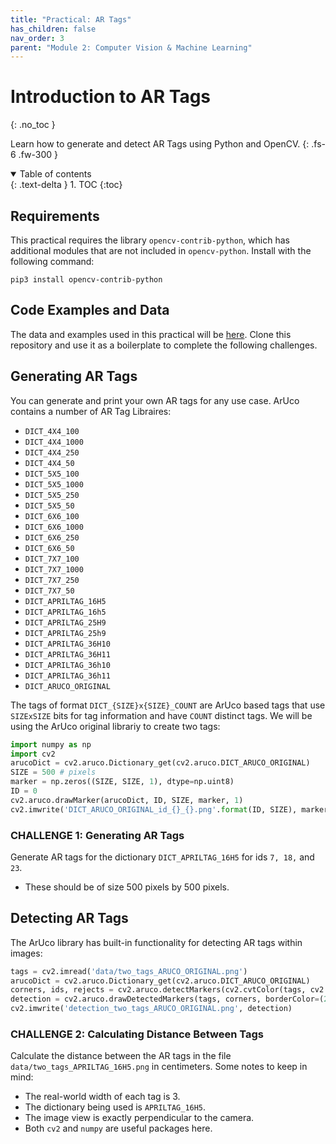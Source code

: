 ```yaml
---
title: "Practical: AR Tags"
has_children: false
nav_order: 3
parent: "Module 2: Computer Vision & Machine Learning"
---
```


# Introduction to AR Tags
{: .no_toc }

Learn how to generate and detect AR Tags using Python and OpenCV.
{: .fs-6 .fw-300 }

<details open markdown="block">
  <summary>
    Table of contents
  </summary>
  {: .text-delta }
1. TOC
{:toc}
</details>

## Requirements

This practical requires the library `opencv-contrib-python`, which has additional modules that are not included in `opencv-python`. Install with the following command:

`pip3 install opencv-contrib-python`

## Code Examples and Data
The data and examples used in this practical will be [here](https://github.com/BWSI-UAV/intro_to_ar_tags/blob/main/README.md).
Clone this repository and use it as a boilerplate to complete the following challenges.

## Generating AR Tags

You can generate and print your own AR tags for any use case. ArUco contains a number of AR Tag Libraires:
* `DICT_4X4_100`
* `DICT_4X4_1000`
* `DICT_4X4_250`
* `DICT_4X4_50`
* `DICT_5X5_100`
* `DICT_5X5_1000`
* `DICT_5X5_250`
* `DICT_5X5_50`
* `DICT_6X6_100`
* `DICT_6X6_1000`
* `DICT_6X6_250`
* `DICT_6X6_50`
* `DICT_7X7_100`
* `DICT_7X7_1000`
* `DICT_7X7_250`
* `DICT_7X7_50`
* `DICT_APRILTAG_16H5`
* `DICT_APRILTAG_16h5`
* `DICT_APRILTAG_25H9`
* `DICT_APRILTAG_25h9`
* `DICT_APRILTAG_36H10`
* `DICT_APRILTAG_36H11`
* `DICT_APRILTAG_36h10`
* `DICT_APRILTAG_36h11`
* `DICT_ARUCO_ORIGINAL`
 
The tags of format `DICT_{SIZE}x{SIZE}_COUNT` are ArUco based tags that use `SIZExSIZE` bits for tag information and have `COUNT` distinct tags. We will be using the ArUco original librariy to create two tags:
```python
import numpy as np
import cv2
arucoDict = cv2.aruco.Dictionary_get(cv2.aruco.DICT_ARUCO_ORIGINAL)
SIZE = 500 # pixels
marker = np.zeros((SIZE, SIZE, 1), dtype=np.uint8)
ID = 0
cv2.aruco.drawMarker(arucoDict, ID, SIZE, marker, 1)
cv2.imwrite('DICT_ARUCO_ORIGINAL_id_{}_{}.png'.format(ID, SIZE), marker)
```

### CHALLENGE 1: Generating AR Tags
Generate AR tags for the dictionary `DICT_APRILTAG_16H5` for ids `7, 18,` and `23`.
* These should be of size 500 pixels by 500 pixels.

## Detecting AR Tags
The ArUco library has built-in functionality for detecting AR tags within images:
```python
tags = cv2.imread('data/two_tags_ARUCO_ORIGINAL.png')
arucoDict = cv2.aruco.Dictionary_get(cv2.aruco.DICT_ARUCO_ORIGINAL)
corners, ids, rejects = cv2.aruco.detectMarkers(cv2.cvtColor(tags, cv2.COLOR_BGR2GRAY), arucoDict)
detection = cv2.aruco.drawDetectedMarkers(tags, corners, borderColor=(255, 0, 0))
cv2.imwrite('detection_two_tags_ARUCO_ORIGINAL.png', detection)
```

### CHALLENGE 2: Calculating Distance Between Tags
Calculate the distance between the AR tags in the file `data/two_tags_APRILTAG_16H5.png` in centimeters. Some notes to keep in mind:
* The real-world width of each tag is 3.
* The dictionary being used is `APRILTAG_16H5`.
* The image view is exactly perpendicular to the camera.
* Both `cv2` and `numpy` are useful packages here.

